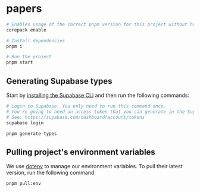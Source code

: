 # papers

```bash
# Enables usage of the correct pnpm version for this project without having to explicitly install it. You only need to run this command once. See: https://nodejs.org/api/corepack.html#corepack
corepack enable

# Install dependencies
pnpm i

# Run the project
pnpm start
```

## Generating Supabase types

Start by [installing the Supabase CLi](https://supabase.com/docs/guides/cli) and then run the following commands:

```bash
# Login to Supabase. You only need to run this command once.
# You're going to need an access token that you can generate in the Supabase dashboard.
# See: https://supabase.com/dashboard/account/tokens
supabase login

pnpm generate-types
```

## Pulling project's environment variables

We use [dotenv](https://www.dotenv.org/) to manage our environment variables. To pull their latest version, run the following command:

```bash
pnpm pull:env
```
